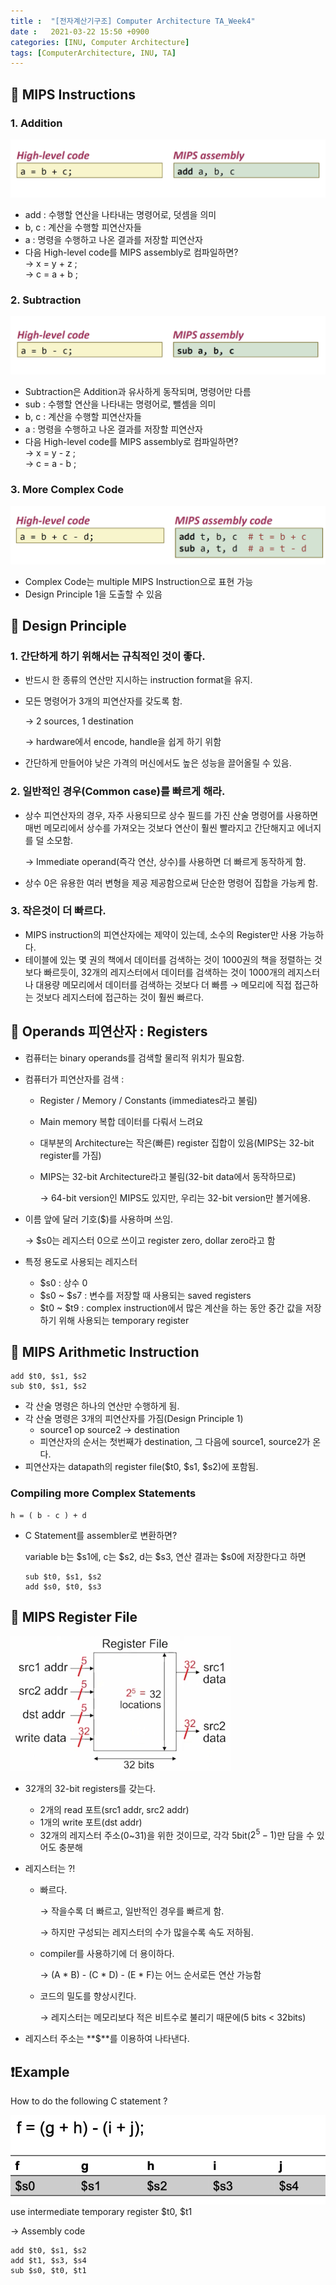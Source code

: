 ```yaml
---
title :  "[전자계산기구조] Computer Architecture TA_Week4"
date :   2021-03-22 15:50 +0900
categories: [INU, Computer Architecture]
tags: [ComputerArchitecture, INU, TA]
---
```


## 📌 MIPS Instructions
### 1. Addition
![Addition](/assets/img/data/add.png)

- add : 수행할 연산을 나타내는 명령어로, 덧셈을 의미
- b, c : 계산을 수행할 피연산자들
- a : 명령을 수행하고 나온 결과를 저장할 피연산자
- 다음 High-level code를 MIPS assembly로 컴파일하면?  
    → x = y + z ;  
    → c = a + b ;

### 2. Subtraction
![subtraction](/assets/img/data/sub.png)

- Subtraction은 Addition과 유사하게 동작되며, 명령어만 다름
- sub : 수행할 연산을 나타내는 명령어로, 뺄셈을 의미
- b, c : 계산을 수행할 피연산자들
- a : 명령을 수행하고 나온 결과를 저장할 피연산자
- 다음 High-level code를 MIPS assembly로 컴파일하면?  
    → x = y - z ;  
    → c = a - b ; 

### 3. More Complex Code

![complex](/assets/img/data/complex.png)

- Complex Code는 multiple MIPS Instruction으로 표현 가능
- Design Principle 1을 도출할 수 있음




## 📌 Design Principle
### 1. 간단하게 하기 위해서는 규칙적인 것이 좋다.

- 반드시 한 종류의 연산만 지시하는 instruction format을 유지.
- 모든 명령어가 3개의 피연산자를 갖도록 함.

    → 2 sources, 1 destination

    → hardware에서 encode, handle을 쉽게 하기 위함

- 간단하게 만들어야 낮은 가격의 머신에서도 높은 성능을 끌어올릴 수 있음.

### 2. 일반적인 경우(Common case)를 빠르게 해라.

- 상수 피연산자의 경우, 자주 사용되므로 상수 필드를 가진 산술 명령어를 사용하면 매번 메모리에서 상수를 가져오는 것보다 연산이 훨씬 빨라지고 간단해지고 에너지를 덜 소모함.

    → Immediate operand(즉각 연산, 상수)를 사용하면 더 빠르게 동작하게 함.

- 상수 0은 유용한 여러 변형을 제공 제공함으로써 단순한 명령어 집합을 가능케 함.

### 3. 작은것이 더 빠르다.

- MIPS instruction의 피연산자에는 제약이 있는데, 소수의 Register만 사용 가능하다.
- 테이블에 있는 몇 권의 책에서 데이터를 검색하는 것이 1000권의 책을 정렬하는 것보다 빠르듯이, 32개의 레지스터에서 데이터를 검색하는 것이 1000개의 레지스터나 대용량 메모리에서 데이터를 검색하는 것보다 더 빠름 → 메모리에 직접 접근하는 것보다 레지스터에 접근하는 것이 훨씬 빠르다.

## 📌 Operands 피연산자 : Registers
- 컴퓨터는 binary operands를 검색할 물리적 위치가 필요함.

- 컴퓨터가 피연산자를 검색 :
    - Register / Memory / Constants (immediates라고 불림)
    - Main memory 복합 데이터를 다뤄서 느려요
    - 대부분의 Architecture는 작은(빠른) register 집합이 있음(MIPS는 32-bit register를 가짐)
    - MIPS는 32-bit Architecture라고 불림(32-bit data에서 동작하므로)

        → 64-bit version인 MIPS도 있지만, 우리는 32-bit version만 볼거에용.

- 이름 앞에 달러 기호(&#36;)를 사용하며 쓰임.

    → &#36;s0는 레지스터 0으로 쓰이고 register zero, dollar zero라고 함

- 특정 용도로 사용되는 레지스터
    - &#36;s0 : 상수 0
    - &#36;s0 ~ &#36;s7 : 변수를 저장할 때 사용되는 saved registers
    - &#36;t0 ~ &#36;t9 : complex instruction에서 많은 계산을 하는 동안 중간 값을 저장하기 위해 사용되는 temporary register

## 📌 MIPS Arithmetic Instruction

```console
add $t0, $s1, $s2
sub $t0, $s1, $s2
```

- 각 산술 명령은 하나의 연산만 수행하게 됨.
- 각 산술 명령은 3개의 피연산자를 가짐(Design Principle 1)
    - source1 op source2 → destination
    - 피연산자의 순서는 첫번째가 destination, 그 다음에 source1, source2가 온다.
- 피연산자는 datapath의 register file(&#36;t0, &#36;s1, &#36;s2)에 포함됨.

### Compiling more Complex Statements

```console
h = ( b - c ) + d
```

- C Statement를 assembler로 변환하면?

     variable b는 &#36;s1에, c는 &#36;s2, d는 &#36;s3, 연산 결과는  &#36;s0에 저장한다고 하면

    ```console
    sub $t0, $s1, $s2
    add $s0, $t0, $s3
    ```

## 📌 MIPS Register File
![register_file](/assets/img/data/registerfile.png)

- 32개의 32-bit registers를 갖는다.
    - 2개의 read 포트(src1 addr, src2 addr)
    - 1개의 write 포트(dst addr)
    - 32개의 레지스터 주소(0~31)을 위한 것이므로, 각각 5bit($2^5 -1$)만 담을 수 있어도 충분해

- 레지스터는 ?!
    - 빠르다.

        → 작을수록 더 빠르고, 일반적인 경우를 빠르게 함.

        → 하지만 구성되는 레지스터의 수가 많을수록 속도 저하됨.

    - compiler를 사용하기에 더 용이하다.

        → (A * B) - (C * D) - (E * F)는 어느 순서로든 연산 가능함

    - 코드의 밀도를 향상시킨다.

        → 레지스터는 메모리보다 적은 비트수로 불리기 때문에(5 bits < 32bits)

- 레지스터  주소는 **&#36;**를 이용하여 나타낸다.  


## ❗️Example
How to do the following C statement ?

![example](/assets/img/data/example.png)  
use intermediate temporary register &#36;t0, &#36;t1

→ Assembly code

```wasm
add $t0, $s1, $s2
add $t1, $s3, $s4
sub $s0, $t0, $t1
```
